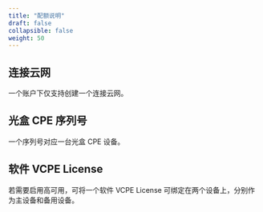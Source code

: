 ```yaml
---
title: "配额说明"
draft: false
collapsible: false
weight: 50
---
```


## 连接云网

一个账户下仅支持创建一个连接云网。

## 光盒 CPE 序列号

一个序列号对应一台光盒 CPE 设备。

## 软件 VCPE License

若需要启用高可用，可将一个软件 VCPE License 可绑定在两个设备上，分别作为主设备和备用设备。





